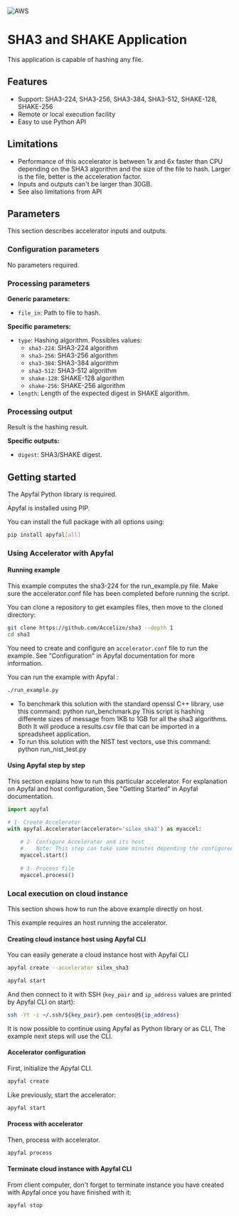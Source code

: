![AWS](https://img.shields.io/badge/AWS-Supported-orange.svg)

# SHA3 and SHAKE Application

This application is capable of hashing any file.

## Features

- Support: SHA3-224, SHA3-256, SHA3-384, SHA3-512, SHAKE-128, SHAKE-256
- Remote or local execution facility
- Easy to use Python API

## Limitations

- Performance of this accelerator is between 1x and 6x faster than CPU depending on the SHA3 algorithm and the size of the file to hash. Larger is the file, better is the acceleration factor.
- Inputs and outputs can't be larger than 30GB.
- See also limitations from API

## Parameters

This section describes accelerator inputs and outputs.

### Configuration parameters
No parameters required.

### Processing parameters
**Generic parameters:**
* `file_in`: Path to file to hash.

**Specific parameters:**
* `type`: Hashing algorithm. Possibles values:
    * `sha3-224`: SHA3-224 algorithm
    * `sha3-256`: SHA3-256 algorithm
    * `sha3-384`: SHA3-384 algorithm
    * `sha3-512`: SHA3-512 algorithm
    * `shake-128`: SHAKE-128 algorithm
    * `shake-256`: SHAKE-256 algorithm
* `length`: Length of the expected digest in SHAKE algorithm.

### Processing output
Result is the hashing result.

**Specific outputs:**
* `digest`: SHA3/SHAKE digest.

## Getting started

The Apyfal Python library is required.

Apyfal is installed using PIP. 

You can install the full package with all options using:

```bash
pip install apyfal[all]
```

### Using Accelerator with Apyfal

#### Running example

This example computes the sha3-224 for the run_example.py file.
Make sure the accelerator.conf file has been completed before running the script.

You can clone a repository to get examples files, then move to the cloned
directory:

```bash
git clone https://github.com/Accelize/sha3 --depth 1
cd sha3
```

You need to create and configure an `accelerator.conf` file to run the example.
See "Configuration" in Apyfal documentation for more information.

You can run the example with Apyfal :
```bash
./run_example.py
```

- To benchmark this solution with the standard openssl C++ library, use this command: python run_benchmark.py
  This script is hashing differente sizes of message from 1KB to 1GB for all the sha3 algorithms. Both It will produce a results.csv file that can be imported in a spreadsheet application.
- To run this solution with the NIST test vectors, use this command: python run_nist_test.py

#### Using Apyfal step by step

This section explains how to run this particular accelerator.
For explanation on Apyfal and host configuration,
See "Getting Started" in Apyfal documentation.

```python
import apyfal

# 1- Create Accelerator
with apyfal.Accelerator(accelerator='silex_sha3') as myaccel:
    
    # 2- Configure Accelerator and its host
    #    Note: This step can take some minutes depending the configured host
    myaccel.start()
    
    # 3- Process file
    myaccel.process()
```


### Local execution on cloud instance

This section shows how to run the above example directly on host.

This example requires an host running the accelerator.

#### Creating cloud instance host using Apyfal CLI

You can easily generate a cloud instance host with Apyfal CLI

```bash
apyfal create --accelerator silex_sha3

apyfal start
```

And then connect to it with SSH (``key_pair`` and ``ip_address`` values are
printed by Apyfal CLI on start):

```bash
ssh -Yt -i ~/.ssh/${key_pair}.pem centos@${ip_address}
```

It is now possible to continue using Apyfal as Python library or as CLI, 
The example next steps will use the CLI.

#### Accelerator configuration

First, initialize the Apyfal CLI.
```bash
apyfal create
```

Like previously, start the accelerator:

```bash
apyfal start
```

#### Process with accelerator

Then, process with accelerator.

```bash
apyfal process
```


#### Terminate cloud instance with Apyfal CLI

From client computer, don't forget to terminate instance you have created with
Apyfal once you have finished with it:

```bash
apyfal stop
```
